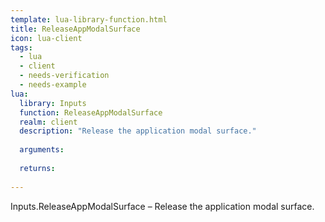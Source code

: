 ```yaml
---
template: lua-library-function.html
title: ReleaseAppModalSurface
icon: lua-client
tags:
  - lua
  - client
  - needs-verification
  - needs-example
lua:
  library: Inputs
  function: ReleaseAppModalSurface
  realm: client
  description: "Release the application modal surface."
  
  arguments:
  
  returns:
    
---
```


<div class="lua__search__keywords">
Inputs.ReleaseAppModalSurface &#x2013; Release the application modal surface.
</div>

